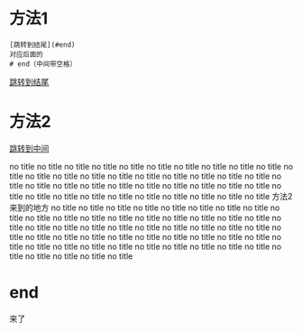 # 方法1
```
[跳转到结尾](#end)
对应后面的
# end（中间带空格）
```

[跳转到结尾](#end)

# 方法2
[跳转到中间](#middle)



no title
no title
no title
no title
no title
no title
no title
no title
no title
no title
no title
no title
no title
no title
no title
no title
no title
no title
no title
no title
no title
no title
no title
no title
no title
no title
no title
no title
no title
no title
no title
no title
no title
no title
no title
no title
no title
no title
no title
no title
<span id="middle">方法2来到的地方</span>
no title
no title
no title
no title
no title
no title
no title
no title
no title
no title
no title
no title
no title
no title
no title
no title
no title
no title
no title
no title
no title
no title
no title
no title
no title
no title
no title
no title
no title
no title
no title
no title
no title
no title
no title
no title
no title
no title
no title
no title
no title
no title
no title
no title
no title
no title
no title
no title
no title
no title
no title
no title
no title


# end
来了